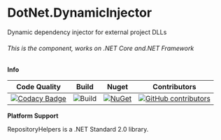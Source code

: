 # DotNet.DynamicInjector

Dynamic dependency injector for external project DLLs

###### This is the component, works on .NET Core and.NET Framework

**Info**

|Code Quality|Build|Nuget|Contributors|
| ------------------- | ------------------- | ------------------- | ------------------- |
|[![Codacy Badge](https://app.codacy.com/project/badge/Grade/263a6f565837483f9d7a5fdd2209f11e)](https://www.codacy.com/manual/TBertuzzi/Xamarin.Forms.DynamicLayout?utm_source=github.com&amp;utm_medium=referral&amp;utm_content=TBertuzzi/Xamarin.Forms.DynamicLayout&amp;utm_campaign=Badge_Grade)|![Build](https://github.com/TBertuzzi/DotNetDynamicInjector/workflows/Build/badge.svg)|[![NuGet](https://buildstats.info/nuget/DotNetDynamicInjector)](https://www.nuget.org/packages/DotNetDynamicInjector/)|[![GitHub contributors](https://img.shields.io/github/contributors/TBertuzzi/DotNetDynamicInjector.svg)](https://github.com/TBertuzzi/DotNetDynamicInjector/graphs/contributors)|


**Platform Support**

RepositoryHelpers is a .NET Standard 2.0 library.
